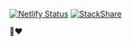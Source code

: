 [![Netlify Status](https://api.netlify.com/api/v1/badges/00f38753-29fa-4bf7-ac97-fb1c6d6e8ad8/deploy-status)](https://app.netlify.com/sites/amazing-wilson-762392/deploys)
[![StackShare](http://img.shields.io/badge/tech-stack-0690fa.svg?style=flat)](https://stackshare.io/Tawe/wedding-site)

:ring::hearts:
